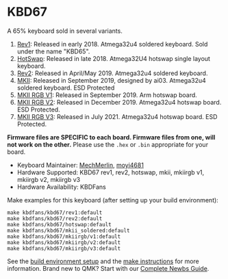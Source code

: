 # KBD67

A 65% keyboard sold in several variants. 

1. [Rev1](rev1/): Released in early 2018. Atmega32u4 soldered keyboard. Sold under the name "KBD65".  
2. [HotSwap](hotswap/): Released in late 2018. Atmega32U4 hotswap single layout keyboard. 
3. [Rev2](rev2/): Released in April/May 2019. Atmega32u4 soldered keyboard.
4. [MKII](mkii_soldered/): Released in September 2019, designed by ai03. Atmega32u4 soldered keyboard. ESD Protected
5. [MKII RGB V1](mkiirgb/v1/): Released in September 2019. Arm hotswap board. 
6. [MKII RGB V2](mkiirgb/v2/): Released in December 2019. Atmega32u4 hotswap board. ESD Protected.
7. [MKII RGB V3](mkiirgb/v3/): Released in July 2021. Atmega32u4 hotswap board. ESD Protected.

 **Firmware files are SPECIFIC to each board. Firmware files from one, will not work on the other.** Please use the `.hex` or `.bin` appropriate for your board.

* Keyboard Maintainer: [MechMerlin](https://github.com/mechmerlin), [moyi4681](https://github.com/moyi4681)
* Hardware Supported: KBD67 rev1, rev2, hotswap, mkii, mkiirgb v1, mkiirgb v2, mkiirgb v3
* Hardware Availability: KBDFans

Make examples for this keyboard (after setting up your build environment):

    make kbdfans/kbd67/rev1:default
    make kbdfans/kbd67/rev2:default
    make kbdfans/kbd67/hotswap:default
    make kbdfans/kbd67/mkii_soldered:default 
    make kbdfans/kbd67/mkiirgb/v1:default  
    make kbdfans/kbd67/mkiirgb/v2:default  
    make kbdfans/kbd67/mkiirgb/v3:default

See the [build environment setup](https://docs.qmk.fm/#/getting_started_build_tools) and the [make instructions](https://docs.qmk.fm/#/getting_started_make_guide) for more information. Brand new to QMK? Start with our [Complete Newbs Guide](https://docs.qmk.fm/#/newbs).
